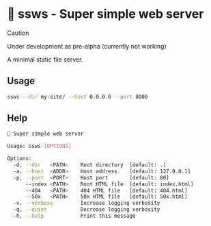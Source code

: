 # 🍦 ssws - Super simple web server

> [!CAUTION]
> Under development as pre-alpha (currently not working)

A minimal static file server.

## Usage

```sh
ssws --dir my-site/ --host 0.0.0.0 --port 8000
```

## Help

```sh
🍦 Super simple web server

Usage: ssws [OPTIONS]

Options:
  -d, --dir   <PATH>	Root directory	[default: .]
  -a, --host  <ADDR>	Host address	[default: 127.0.0.1]
  -p, --port  <PORT>	Host port       [default: 80]
      --index <PATH>	Root HTML file	[default: index.html]
      --404   <PATH>	404 HTML file	[default: 404.html]
      --50x   <PATH>	50x HTML file	[default: 50x.html]
  -v, --verbose		    Increase logging verbosity
  -q, --quiet		    Decrease logging verbosity
  -h, --help		    Print this message
```
